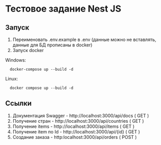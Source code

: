 # Тестовое задание Nest JS

## Запуск
1. Переименовать .env.example в .env (данные можно не вставлять, данные для БД прописаны в docker)
2. Запуск docker

Windows:
```
  docker-compose up --build -d
```

Linux:
```
  docker compose up --build -d
```

## Ссылки
1. Документация Swagger - http://localhost:3000/api/docs ( GET )
2. Получение стран - http://localhost:3000/api/countries ( GET )
3. Получение items - http://localhost:3000/api/items ( GET )
4. Получение item по Id - http://localhost:3000/api/{id} ( GET )
5. Создание заказа - http:localhost:3000/api/orders ( POST )

